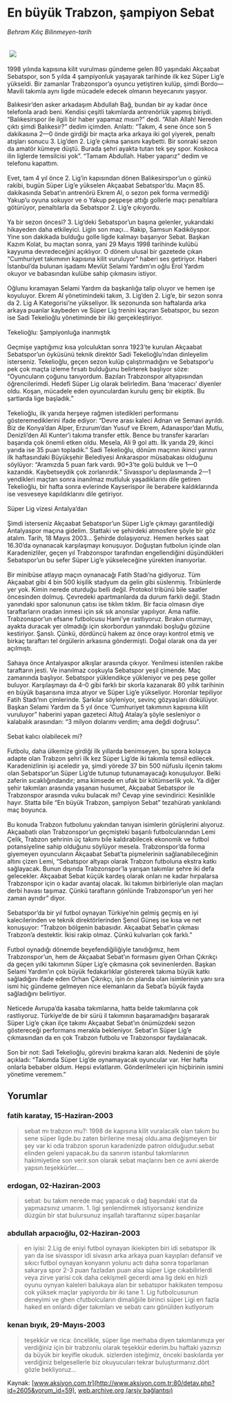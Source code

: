 # En büyük Trabzon, şampiyon Sebat

*Behram Kılıç Bilinmeyen-tarih*

<div>
 <font>
  <img border="0" height="1" src="/web/20040127170543im_/http://www.aksiyon.com.tr/images/blank.gif"/>
 </font>
 <font class="content">
  <p>
   <img border="0" hspace="5" src="http://web.archive.org/web/20040127170543im_/http://www.aksiyon.com.tr/resim/442/58.jpg" vspace="5"/>
  </p>
 </font>
 <font class="content">
  1998 yılında kapısına kilit vurulması gündeme gelen 80 yaşındaki Akçaabat Sebatspor, son 5 yılda 4 şampiyonluk yaşayarak tarihinde ilk kez Süper Lig’e yükseldi. Bir zamanlar Trabzonspor’a oyuncu yetiştiren kulüp, şimdi Bordo—Mavili takımla aynı ligde mücadele edecek olmanın heyecanını yaşıyor.
 </font>
 <p>
  <font class="content">
   Balıkesir’den asker arkadaşım Abdullah Bağ, bundan bir ay kadar önce telefonla aradı beni. Kendisi çeşitli takımlarda antrenörlük yapmış biriydi. “Balıkesirspor ile ilgili bir haber yapamaz mısın?” dedi. “Allah Allah! Nereden çıktı şimdi Balıkesir?” dedim içimden. Anlattı: “Takım, 4 sene önce son 5 dakikasına 2—0 önde girdiği bir maçta arka arkaya iki gol yiyerek, penaltı atışları sonucu 3. Lig’den 2. Lig’e çıkma şansını kaybetti. Bir sonraki sezon da amatör kümeye düştü. Burada şehri ayakta tutan tek şey spor. Koskoca ilin liglerde temsilcisi yok”. “Tamam Abdullah. Haber yaparız” dedim ve telefonu kapattım.
   <br/>
   <br/>
   Evet, tam 4 yıl önce 2. Lig’in kapısından dönen Balıkesirspor’un o günkü rakibi, bugün Süper Lig’e yükselen Akçaabat Sebatspor’du. Maçın 85. dakikasında Sebat’ın antrenörü Ekrem Al, o sezon pek forma vermediği Yakup’u oyuna sokuyor ve o Yakup peşpeşe attığı gollerle maçı penaltılara götürüyor, penaltılarla da Sebatspor    2. Lig’e çıkıyordu.
   <br/>
   <br/>
   Ya bir sezon öncesi? 3. Lig’deki Sebatspor’un başına gelenler, yukarıdaki hikayeden daha etkileyici. Ligin son maçı... Rakip, Samsun Kadıköyspor. Yine son dakikada bulduğu golle ligde kalmayı başarıyor Sebat. Başkan Kazım Kolat, bu maçtan sonra, yani 29 Mayıs 1998 tarihinde kulübü kayyuma devredeceğini açıklıyor. O dönem ulusal bir gazetede çıkan “Cumhuriyet takımının kapısına kilit vuruluyor” haberi ses getiriyor. Haberi İstanbul’da bulunan işadamı Mevlüt Selami Yardım’ın oğlu Erol Yardım okuyor ve babasından kulübe sahip çıkmasını istiyor.
   <br/>
   <br/>
   Oğlunu kıramayan Selami Yardım da başkanlığa talip oluyor ve hemen işe koyuluyor. Ekrem Al yönetimindeki takım, 3. Lig’den 2. Lig’e, bir sezon sonra da 2. Lig A Kategorisi’ne yükseliyor. İlk sezonunda son haftalarda arka arkaya puanlar kaybeden ve Süper Lig trenini kaçıran Sebatspor, bu sezon ise Sadi Tekelioğlu yönetiminde bir ilki gerçekleştiriyor.
   <br/>
   <br/>
   Tekelioğlu: Şampiyonluğa inanmıştık
   <br/>
   <br/>
   Geçmişe yaptığımız kısa yolculuktan sonra 1923’te kurulan Akçaabat Sebatspor’un öyküsünü teknik direktör Sadi Tekelioğlu’ndan dinleyelim isterseniz. Tekelioğlu, geçen sezon kulüp çalıştırmadığını ve Sebatspor’u pek çok maçta izleme fırsatı bulduğunu belirterek başlıyor söze: “Oyuncuların çoğunu tanıyordum. Bazıları Trabzonspor altyapısından öğrencilerimdi. Hedefi Süper Lig olarak belirledim. Bana ‘maceracı’ diyenler oldu. Koşan, mücadele eden oyunculardan kurulu genç bir ekiptik. Bu şartlarda lige başladık.”
   <br/>
   <br/>
   Tekelioğlu, ilk yarıda herşeye rağmen istedikleri performansı gösteremediklerini ifade ediyor: “Devre arası kaleci Adnan ve Semavi ayrıldı. Biz de Konya’dan Alper, Erzurum’dan Yusuf ve Ekrem, Adanaspor’dan Mutlu, Denizli’den Ali Kunter’i takıma transfer ettik. Bence bu transfer kararları başarıda çok önemli etken oldu. Mesela, Ali 9 gol attı. İlk yarıda 29, ikinci yarıda ise 35 puan topladık.” Sadi Tekelioğlu, dönüm maçının ikinci yarının ilk haftasındaki Büyükşehir Belediyesi Ankaraspor müsabakası olduğunu söylüyor: “Aramızda 5 puan fark vardı. 90+3’te golü bulduk ve 1—0 kazandık. Kaybetseydik çok zorlanırdık.” Sivasspor’u deplasmanda 2—1 yendikleri maçtan sonra inanılmaz mutluluk yaşadıklarını dile getiren Tekelioğlu, bir hafta sonra evlerinde Kayserispor ile berabere kaldıklarında ise vesveseye kapıldıklarını dile getiriyor.
   <br/>
   <br/>
   Süper Lig vizesi Antalya’dan
   <br/>
   <br/>
   Şimdi isterseniz Akçaabat Sebatspor’un Süper Lig’e çıkmayı garantilediği Antalyaspor maçına gidelim. Stattaki ve şehirdeki atmosfere şöyle bir göz atalım. Tarih, 18 Mayıs 2003... Şehirde dolaşıyoruz. Hemen herkes saat 16.30’da oynanacak karşılaşmayı konuşuyor. Doğuştan futbolun içinde olan Karadenizliler, geçen yıl Trabzonspor tarafından engellendiğini düşündükleri Sebatspor’un bu sefer Süper Lig’e yükseleceğine yürekten inanıyorlar.
   <br/>
   <br/>
   Bir minibüse atlayıp maçın oynanacağı Fatih Stadı’na gidiyoruz. Tüm Akçaabat gibi 4 bin 500 kişilik stadyum da gelin gibi süslenmiş. Tribünlerde yer yok. Kimin nerede oturduğu belli değil. Protokol tribünü bile saatler öncesinden dolmuş. Çevredeki apartmanlarda da durum farklı değil. Stadın yanındaki spor salonunun çatısı ise tıklım tıklım. Bir facia olmasın diye taraftarların oradan inmesi için sık sık anonslar yapılıyor. Ama nafile. Trabzonspor’un efsane futbolcusu Hami’ye rastlıyoruz. Bırakın oturmayı, ayakta duracak yer olmadığı için skorbordun yanındaki boşluğu gözüne kestiriyor. Şanslı. Çünkü, dördüncü hakem az önce orayı kontrol etmiş ve birkaç taraftarı tel örgülerin arkasına göndermişti. Doğal olarak ona da yer açılmıştı.
   <br/>
   <br/>
   Sahaya önce Antalyaspor alkışlar arasında çıkıyor. Yenilmesi istenilen rakibe taraftarın jesti. Ve inanılmaz coşkuyla Sebatspor yeşil çimende. Maç zamanında başlıyor. Sebatspor yüklendikçe yükleniyor ve peş peşe goller buluyor. Karşılaşmayı da 4–0 gibi farklı bir skorla kazanarak 80 yıllık tarihinin en büyük başarısına imza atıyor ve Süper Lig’e yükseliyor. Horonlar tepiliyor Fatih Stadı’nın çimlerinde. Şarkılar söyleniyor, sevinç gözyaşları dökülüyor. Başkan Selami Yardım da 5 yıl önce ‘Cumhuriyet takımının kapısına kilit vuruluyor” haberini yapan gazeteci Altuğ Atalay’a şöyle sesleniyor o kalabalık arasından: “3 milyon dolarımı verdim; ama değdi doğrusu”.
   <br/>
   <br/>
   Sebat kalıcı olabilecek mi?
   <br/>
   <br/>
   Futbolu, daha ülkemize girdiği ilk yıllarda benimseyen, bu spora kolayca adapte olan Trabzon şehri ilk kez Süper Lig’de iki takımla temsil edilecek. Karadenizlinin işi aceledir ya, şimdi yörede 37 bin 500 nüfuslu ilçenin takımı olan Sebatspor’un Süper Lig’de tutunup tutunamayacağı konuşuluyor. Belki zaferin sıcaklığındandır; ama kimsede en ufak bir kötümserlik yok. Ya diğer şehir takımları arasında yaşanan husumet, Akçaabat Sebatspor ile Trabzonspor arasında vuku bulacak mı? Cevap yine sevindirici: Kesinlikle hayır. Statta bile “En büyük Trabzon, şampiyon Sebat” tezahüratı yankılandı maç boyunca.
   <br/>
   <br/>
   Bu konuda Trabzon futbolunu yakından tanıyan  isimlerin görüşlerini alıyoruz. Akçaabatlı olan Trabzonspor’un geçmişteki başarılı futbolcularından Lemi Çelik, Trabzon şehrinin üç takımı bile kaldırabilecek ekonomik ve futbol potansiyeline sahip olduğunu söylüyor mesela. Trabzonspor’da forma giyemeyen oyuncuların Akçaabat Sebat’ta pişmelerinin sağlanabileceğinin altını çizen Lemi, “Sebatspor altyapı olarak Trabzon futboluna ekstra katkı sağlayacak. Bunun dışında Trabzonspor’la yarışan takımlar şehre iki defa gelecekler. Akçaabat Sebat küçük kardeş olarak onları ne kadar hırpalarsa Trabzonspor için o kadar avantaj olacak. İki takımın birbirleriyle olan maçları derbi havası taşımaz. Çünkü taraftarın gönlünde Trabzonspor’un yeri her zaman ayrıdır” diyor.
   <br/>
   <br/>
   Sebatspor’da bir yıl futbol oynayan Türkiye’nin gelmiş geçmiş en iyi kalecilerinden ve teknik direktörlerinden Şenol Güneş ise kısa ve net konuşuyor: “Trabzon bölgenin babasıdır. Akçaabat Sebat’ın çıkması Trabzon’a destektir. İkisi rakip olmaz. Çünkü kulvarları çok farklı.”
   <br/>
   <br/>
   Futbol oynadığı dönemde beyefendiğiliğiyle tanıdığımız, hem Trabzonspor’un, hem de Akçaabat Sebat’ın formasını giyen Orhan Çıkrıkçı da geçen yılki takımının Süper Lig’e çıkmasına çok sevinenlerden. Başkan Selami Yardım’ın çok büyük fedakarlıklar göstererek takıma büyük katkı sağladığını ifade eden Orhan Çıkrıkçı, işin ön planda olan isimlerinin yanı sıra ismi hiç gündeme gelmeyen nice elemanların da Sebat’a büyük fayda sağladığını belirtiyor.
   <br/>
   <br/>
   Neticede Avrupa’da kasaba takımlarına, hatta belde takımlarına çok rastlıyoruz. Türkiye’de de bir sürü il takımının başaramadığını başararak Süper Lig’e çıkan ilçe takımı Akçaabat Sebat’ın önümüzdeki sezon göstereceği performans merakla bekleniyor. Sebat’ın Süper Lig’e çıkmasından da en çok Trabzon futbolu ve Trabzonspor faydalanacak.
   <br/>
   <br/>
   Son bir not: Sadi Tekelioğlu, görevini bırakma kararı aldı. Nedenini de şöyle açıkladı: “Takımda Süper Lig’de oynamayacak oyuncular var. Her hafta onlarla bebaber oldum. Hepsi evlatlarım. Gönderilmeleri için hiçbirinin ismini yönetime veremem.”
   <br/>
  </font>
 </p>
</div>


## Yorumlar

### fatih karatay, 15-Haziran-2003
> sebat mı trabzon mu?: 
> 1998 de kapısına kilit vuralacalk olan takım bu sene süper ligde.bu zaten birilerine mesaj oldu.ama değişmeyen bir şey var ki oda trabzon sporun karadenizde patron olduğudur.sebat elinden geleni yapacak.bu da sanırım istanbul takımlarının hakimiyetine son verir.son olarak sebat maçlarını ben ce avni akerde yapsın.teşekkürler....

### erdogan, 02-Haziran-2003
> sebat: 
> bu takım nerede maç yapacak o dağ başındaki stat da yapmazsınız umarım. 1. ligi şenlendirmek istiyorsanız kendinize düzgün bir stat bulursunuz inşallah taraftarınız süper.başarılar

### abdullah arpacıoğlu, 02-Haziran-2003
> en iyisi: 
> 2.Lig de eniyi futbol oynayan ikiekipten biri idi sebatspor  ilk yarı da ise sivasspor idi sivasın arka arkaya puan kayıpları defansif ve sıkıcı futbol oynayan konyanın yolunu actı daha sonra toparlanan sakarya spor 2-3 puan fazladan puan alsa süper Lige cıkabilirlerdi veya zirve yarisi cok daha cekişmeli gecerdi  ama lig deki en hizli oyunu oynyan kaleleri balukaya alan bir sebatspor hakikaten temposu cok yüksek maçlar yapiyordu bir iki tane 1. Lig futbolcusunun deneyimi ve ghen cfutbolcuların dimaliğiile birinci süper Ligi en fazla haked en onlardı diğer takımları ve sebatı canı gönülden kutlyorum

### kenan bıyık, 29-Mayıs-2003
> teşekkür ve rica: 
> öncelikle, süper lige merhaba diyen takımlarımıza yer verdiğiniz için bir trabzonlu olarak teşekkür ederim.bu haftaki yazınızı da büyük bir keyifle okuduk. sizlerden isteğimiz, önceki baskılarda yer verdiğiniz belgesellerle biz okuyucuları tekrar buluşturmanız.dört gözle bekliyoruz...

Kaynak: [www.aksiyon.com.tr](http://www.aksiyon.com.tr:80/detay.php?id=2605&yorum_id=59), [web.archive.org (arşiv bağlantısı)](http://web.archive.org/web/20040127170543/http://www.aksiyon.com.tr:80/detay.php?id=2605&yorum_id=59)
